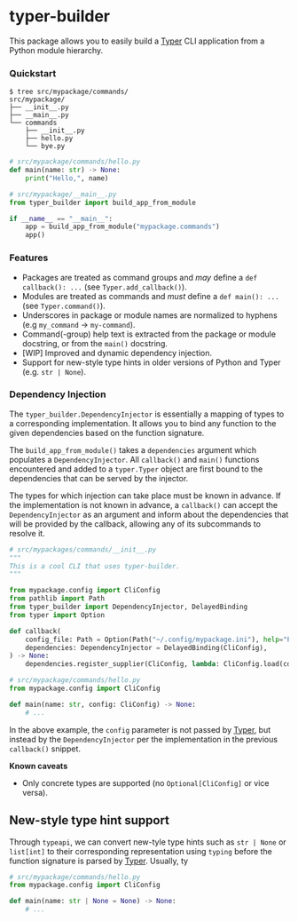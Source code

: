 # typer-builder

  [Typer]: https://typer.tiangolo.com/

This package allows you to easily build a [Typer][] CLI application from a Python module hierarchy.

### Quickstart

```
$ tree src/mypackage/commands/
src/mypackage/
├── __init__.py
├── __main__.py
└── commands
    ├── __init__.py
    ├── hello.py
    └── bye.py
```

```py
# src/mypackage/commands/hello.py
def main(name: str) -> None:
    print("Hello,", name)
```

```py
# src/mypackage/__main__.py
from typer_builder import build_app_from_module

if __name__ == "__main__":
    app = build_app_from_module("mypackage.commands")
    app()
```

### Features

* Packages are treated as command groups and _may_ define a `def callback(): ...` (see `Typer.add_callback()`).
* Modules are treated as commands and _must_ define a `def main(): ...` (see `Typer.command()`).
* Underscores in package or module names are normalized to hyphens (e.g `my_command` -> `my-command`).
* Command(-group) help text is extracted from the package or module docstring, or from the `main()` docstring.
* [WIP] Improved and dynamic dependency injection.
* Support for new-style type hints in older versions of Python and Typer (e.g. `str | None`).

### Dependency Injection

The `typer_builder.DependencyInjector` is essentially a mapping of types to a corresponding implementation. It allows
you to bind any function to the given dependencies based on the function signature.

The `build_app_from_module()` takes a `dependencies` argument which populates a `DependencyInjector`. All `callback()`
and `main()` functions encountered and added to a `typer.Typer` object are first bound to the dependencies that can be
served by the injector.

The types for which injection can take place must be known in advance. If the implementation is not known in advance,
a `callback()` can accept the `DependencyInjector` as an argument and inform about the dependencies that will be
provided by the callback, allowing any of its subcommands to resolve it.

```py
# src/mypackages/commands/__init__.py
"""
This is a cool CLI that uses typer-builder.
"""

from mypackage.config import CliConfig
from pathlib import Path
from typer_builder import DependencyInjector, DelayedBinding
from typer import Option

def callback(
    config_file: Path = Option(Path("~/.config/mypackage.ini"), help="Path to the configuration file."),
    dependencies: DependencyInjector = DelayedBinding(CliConfig),
) -> None:
    dependencies.register_supplier(CliConfig, lambda: CliConfig.load(config_file))
```

```py
# src/mypackage/commands/hello.py
from mypackage.config import CliConfig

def main(name: str, config: CliConfig) -> None:
    # ...
```

In the above example, the `config` parameter is not passed by [Typer][], but instead by the `DependencyInjector` per the implementation in the previous `callback()` snippet.

__Known caveats__

* Only concrete types are supported (no `Optional[CliConfig]` or vice versa).

## New-style type hint support

Through `typeapi`, we can convert new-tyle type hints such as `str | None` or `list[int]` to their corresponding
representation using `typing` before the function signature is parsed by [Typer][]. Usually, ty

```py
# src/mypackage/commands/hello.py
from mypackage.config import CliConfig

def main(name: str | None = None) -> None:
    # ...
```
